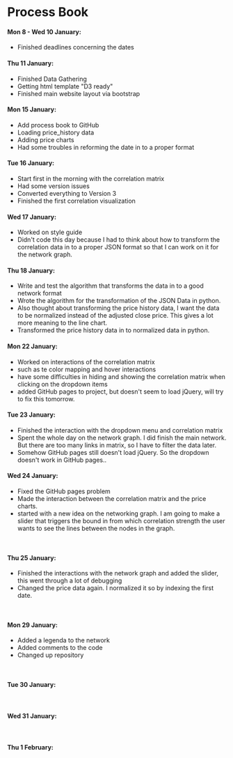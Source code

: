 
# Process Book
#### Mon 8 - Wed 10 January:
- Finished deadlines concerning the dates

#### Thu 11 January:
- Finished Data Gathering
- Getting html template "D3 ready"
- Finished main website layout via bootstrap 

#### Mon 15 January: 
- Add process book to GitHub
- Loading price_history data
- Adding price charts
- Had some troubles in reforming the date in to a proper format  

#### Tue 16 January: 
- Start first in the morning with the correlation matrix
- Had some version issues
- Converted everything to Version 3 
- Finished the first correlation visualization  

#### Wed 17 January: 
- Worked on style guide 
- Didn't code this day because I had to think about how to transform the correlation data in to a proper JSON format so that I can work on it for the network graph.

#### Thu 18 January:
- Write and test the algorithm that transforms the data in to a good network format
- Wrote the algorithm for the transformation of the JSON Data in python.
- Also thought about transforming the price history data, I want the data to be normalized instead of the adjusted close price. This gives a lot more meaning to the line chart. 
- Transformed the price history data in to normalized data in python.

#### Mon 22 January:
- Worked on interactions of the correlation matrix
- such as te color mapping and hover interactions
- have some difficulties in hiding and showing the correlation matrix when clicking on the dropdown items
- added GitHub pages to project, but doesn't seem to load jQuery, will try to fix this tomorrow. 

#### Tue 23 January:
- Finished the interaction with the dropdown menu and correlation matrix
- Spent the whole day on the network graph. I did finish the main network. But there are too many links in matrix, so I have to filter the data later. 
- Somehow GitHub pages still doesn't load jQuery. So the dropdown doesn't work in GitHub pages.. 

#### Wed 24 January: 
- Fixed the GitHub pages problem
- Made the interaction between the correlation matrix and the price charts. 
- started with a new idea on the networking graph. I am going to make a slider that triggers the bound in from which correlation strength the user wants to see the lines between the nodes in the graph.
<br />

#### Thu 25 January:
- Finished the interactions with the network graph and added the slider, this went through a lot of debugging
- Changed the price data again. I normalized it so by indexing the first date.
<br />

#### Mon 29 January:
- Added a legenda to the network
- Added comments to the code
- Changed up repository
<br />

#### Tue 30 January:
<br />

#### Wed 31 January: 
<br />

#### Thu 1 February:
<br />

